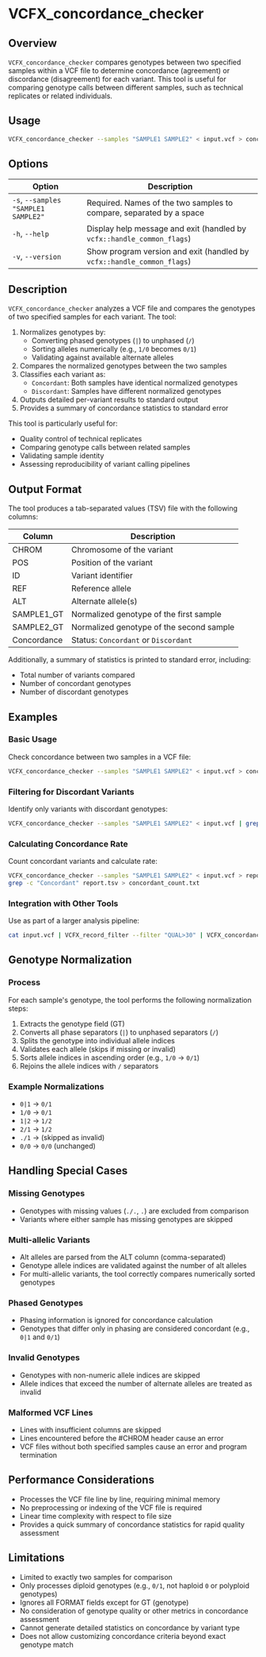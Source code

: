 # VCFX_concordance_checker

## Overview
`VCFX_concordance_checker` compares genotypes between two specified samples within a VCF file to determine concordance (agreement) or discordance (disagreement) for each variant. This tool is useful for comparing genotype calls between different samples, such as technical replicates or related individuals.

## Usage
```bash
VCFX_concordance_checker --samples "SAMPLE1 SAMPLE2" < input.vcf > concordance_report.tsv
```

## Options
| Option | Description |
|--------|-------------|
| `-s`, `--samples "SAMPLE1 SAMPLE2"` | Required. Names of the two samples to compare, separated by a space |
| `-h`, `--help` | Display help message and exit (handled by `vcfx::handle_common_flags`) |
| `-v`, `--version` | Show program version and exit (handled by `vcfx::handle_common_flags`) |

## Description
`VCFX_concordance_checker` analyzes a VCF file and compares the genotypes of two specified samples for each variant. The tool:

1. Normalizes genotypes by:
   - Converting phased genotypes (`|`) to unphased (`/`)
   - Sorting alleles numerically (e.g., `1/0` becomes `0/1`)
   - Validating against available alternate alleles
2. Compares the normalized genotypes between the two samples
3. Classifies each variant as:
   - `Concordant`: Both samples have identical normalized genotypes
   - `Discordant`: Samples have different normalized genotypes
4. Outputs detailed per-variant results to standard output
5. Provides a summary of concordance statistics to standard error

This tool is particularly useful for:
- Quality control of technical replicates
- Comparing genotype calls between related samples
- Validating sample identity
- Assessing reproducibility of variant calling pipelines

## Output Format
The tool produces a tab-separated values (TSV) file with the following columns:

| Column | Description |
|--------|-------------|
| CHROM | Chromosome of the variant |
| POS | Position of the variant |
| ID | Variant identifier |
| REF | Reference allele |
| ALT | Alternate allele(s) |
| SAMPLE1_GT | Normalized genotype of the first sample |
| SAMPLE2_GT | Normalized genotype of the second sample |
| Concordance | Status: `Concordant` or `Discordant` |

Additionally, a summary of statistics is printed to standard error, including:
- Total number of variants compared
- Number of concordant genotypes
- Number of discordant genotypes

## Examples

### Basic Usage
Check concordance between two samples in a VCF file:
```bash
VCFX_concordance_checker --samples "SAMPLE1 SAMPLE2" < input.vcf > concordance_report.tsv
```

### Filtering for Discordant Variants
Identify only variants with discordant genotypes:
```bash
VCFX_concordance_checker --samples "SAMPLE1 SAMPLE2" < input.vcf | grep "Discordant" > discordant_variants.tsv
```

### Calculating Concordance Rate
Count concordant variants and calculate rate:
```bash
VCFX_concordance_checker --samples "SAMPLE1 SAMPLE2" < input.vcf > report.tsv 2> stats.txt
grep -c "Concordant" report.tsv > concordant_count.txt
```

### Integration with Other Tools
Use as part of a larger analysis pipeline:
```bash
cat input.vcf | VCFX_record_filter --filter "QUAL>30" | VCFX_concordance_checker --samples "SAMPLE1 SAMPLE2" > high_quality_concordance.tsv
```

## Genotype Normalization

### Process
For each sample's genotype, the tool performs the following normalization steps:
1. Extracts the genotype field (GT)
2. Converts all phase separators (`|`) to unphased separators (`/`)
3. Splits the genotype into individual allele indices
4. Validates each allele (skips if missing or invalid)
5. Sorts allele indices in ascending order (e.g., `1/0` → `0/1`)
6. Rejoins the allele indices with `/` separators

### Example Normalizations
- `0|1` → `0/1`
- `1/0` → `0/1`
- `1|2` → `1/2`
- `2/1` → `1/2`
- `./1` → (skipped as invalid)
- `0/0` → `0/0` (unchanged)

## Handling Special Cases

### Missing Genotypes
- Genotypes with missing values (`./.`, `.`) are excluded from comparison
- Variants where either sample has missing genotypes are skipped

### Multi-allelic Variants
- Alt alleles are parsed from the ALT column (comma-separated)
- Genotype allele indices are validated against the number of alt alleles
- For multi-allelic variants, the tool correctly compares numerically sorted genotypes

### Phased Genotypes
- Phasing information is ignored for concordance calculation
- Genotypes that differ only in phasing are considered concordant (e.g., `0|1` and `0/1`)

### Invalid Genotypes
- Genotypes with non-numeric allele indices are skipped
- Allele indices that exceed the number of alternate alleles are treated as invalid

### Malformed VCF Lines
- Lines with insufficient columns are skipped
- Lines encountered before the #CHROM header cause an error
- VCF files without both specified samples cause an error and program termination

## Performance Considerations
- Processes the VCF file line by line, requiring minimal memory
- No preprocessing or indexing of the VCF file is required
- Linear time complexity with respect to file size
- Provides a quick summary of concordance statistics for rapid quality assessment

## Limitations
- Limited to exactly two samples for comparison
- Only processes diploid genotypes (e.g., `0/1`, not haploid `0` or polyploid genotypes)
- Ignores all FORMAT fields except for GT (genotype)
- No consideration of genotype quality or other metrics in concordance assessment
- Cannot generate detailed statistics on concordance by variant type
- Does not allow customizing concordance criteria beyond exact genotype match 
